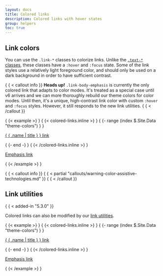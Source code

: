 ```yaml
---
layout: docs
title: Colored links
description: Colored links with hover states
group: helpers
toc: true
---
```


## Link colors

You can use the `.link-*` classes to colorize links. Unlike the [
`.text-*` classes](/utilities/colors.md), these classes have a
`:hover` and `:focus` state. Some of the link styles use a relatively light
foreground color, and should only be used on a dark background in order to have
sufficient contrast.

{ { < callout info }}
**Heads up!** `.link-body-emphasis` is currently the only colored link that
adapts to color modes. It's treated as a special case until v6 arrives and we
can more thoroughly rebuild our theme colors for color modes. Until then, it's a
unique, high-contrast link color with custom `:hover` and `:focus` styles.
However, it still responds to the new link utilities.
{ { < /callout }}

{ {< example >} }
{ {< colored-links.inline >} }
{ {- range (index $.Site.Data "theme-colors") } }
<p><a href="#" class="link-{ { .name } }">{ { .name | title } } link</a></p>
{ {- end -} }
{ {< /colored-links.inline >} }
<p><a href="#" class="link-body-emphasis">Emphasis link</a></p>
{ {< /example >} }

{ { < callout info }}
{ { < partial "callouts/warning-color-assistive-technologies.md" }}
{ { < /callout }}

## Link utilities

{ { < added-in "5.3.0" }}

Colored links can also be modified by our [link utilities](/utilities/link/.md).

{ {< example >} }
{ {< colored-links.inline >} }
{ {- range (index $.Site.Data "theme-colors") } }
<p><a href="#" class="link-{ { .name } } link-offset-2 link-underline-opacity-25 link-underline-opacity-100-hover">{ { .name | title } } link</a></p>
{ {- end -} }
{ {< /colored-links.inline >} }
<p><a href="#" class="link-body-emphasis link-offset-2 link-underline-opacity-25 link-underline-opacity-75-hover">Emphasis link</a></p>
{ {< /example >} }
